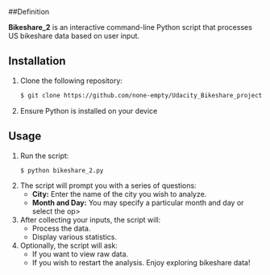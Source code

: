 ##Definition

**Bikeshare_2** is an interactive command-line Python script that processes US bikeshare data based on user input.
## Installation

1. Clone the following repository:
   ```bash
   $ git clone https://github.com/none-empty/Udacity_Bikeshare_project.git
   ```
2. Ensure Python is installed on your device

## Usage

1. Run the script:
   ```bash
   $ python bikeshare_2.py
   ```
2. The script will prompt you with a series of questions:
   - **City:** Enter the name of the city you wish to analyze.
   - **Month and Day:** You may specify a particular month and day or select the op>
3. After collecting your inputs, the script will:
   - Process the data.
   - Display various statistics.
4. Optionally, the script will ask:
   - If you want to view raw data.
   - If you wish to restart the analysis.
Enjoy exploring bikeshare data!
